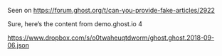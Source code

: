 Seen on https://forum.ghost.org/t/can-you-provide-fake-articles/2922

Sure, here’s the content from demo.ghost.io 4

https://www.dropbox.com/s/o0twaheuqtdworm/ghost.ghost.2018-09-06.json
